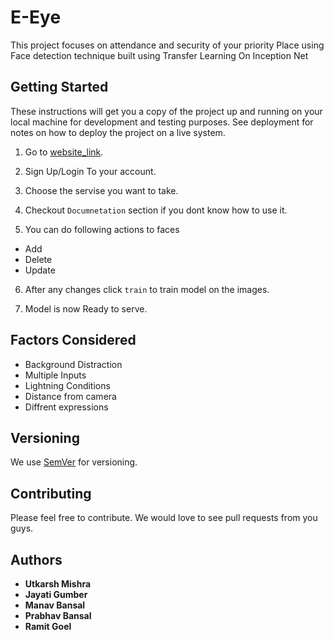 # E-Eye

This project focuses on attendance and security of your priority Place using Face detection technique built using Transfer Learning On Inception Net

## Getting Started 

These instructions will get you a copy of the project up and running on your local machine for development and testing purposes. See deployment for notes on how to deploy the project on a live system.

1) Go to [website_link](https://www.runtimeterroreeye.herokuapp.com).

2) Sign Up/Login To your account.

3) Choose the servise you want to take.

4) Checkout ``Documnetation`` section if you dont know how to use it.

5) You can do following actions to faces

- Add
- Delete
- Update

6) After any changes click ``train`` to train model on the images.

7) Model is now Ready to serve.

## Factors Considered

- Background Distraction
- Multiple Inputs
- Lightning Conditions
- Distance from camera 
- Diffrent expressions

## Versioning

We use [SemVer](http://semver.org/) for versioning.

## Contributing

Please feel free to contribute. We would love to see pull requests from you guys.

## Authors
* **Utkarsh Mishra**
* **Jayati Gumber**
* **Manav Bansal**
* **Prabhav Bansal**
* **Ramit Goel**

